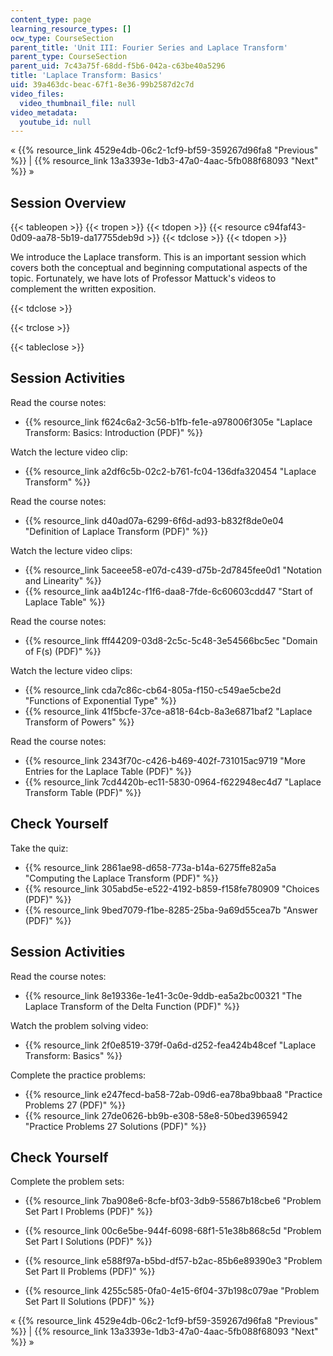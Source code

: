 ```yaml
---
content_type: page
learning_resource_types: []
ocw_type: CourseSection
parent_title: 'Unit III: Fourier Series and Laplace Transform'
parent_type: CourseSection
parent_uid: 7c43a75f-68dd-f5b6-042a-c63be40a5296
title: 'Laplace Transform: Basics'
uid: 39a463dc-beac-67f1-8e36-99b2587d2c7d
video_files:
  video_thumbnail_file: null
video_metadata:
  youtube_id: null
---
```


« {{% resource_link 4529e4db-06c2-1cf9-bf59-359267d96fa8 "Previous" %}} | {{% resource_link 13a3393e-1db3-47a0-4aac-5fb088f68093 "Next" %}} »

Session Overview
----------------

{{< tableopen >}}
{{< tropen >}}
{{< tdopen >}}
{{< resource c94faf43-0d09-aa78-5b19-da17755deb9d >}}
{{< tdclose >}}
{{< tdopen >}}


We introduce the Laplace transform. This is an important session which covers both the conceptual and beginning computational aspects of the topic. Fortunately, we have lots of Professor Mattuck's videos to complement the written exposition.


{{< tdclose >}}

{{< trclose >}}

{{< tableclose >}}

Session Activities
------------------

Read the course notes:

*   {{% resource_link f624c6a2-3c56-b1fb-fe1e-a978006f305e "Laplace Transform: Basics: Introduction (PDF)" %}}

Watch the lecture video clip:

*   {{% resource_link a2df6c5b-02c2-b761-fc04-136dfa320454 "Laplace Transform" %}}

Read the course notes:

*   {{% resource_link d40ad07a-6299-6f6d-ad93-b832f8de0e04 "Definition of Laplace Transform (PDF)" %}}

Watch the lecture video clips:

*   {{% resource_link 5aceee58-e07d-c439-d75b-2d7845fee0d1 "Notation and Linearity" %}}
*   {{% resource_link aa4b124c-f1f6-daa8-7fde-6c60603cdd47 "Start of Laplace Table" %}}

Read the course notes:

*   {{% resource_link fff44209-03d8-2c5c-5c48-3e54566bc5ec "Domain of F(s) (PDF)" %}}

Watch the lecture video clips:

*   {{% resource_link cda7c86c-cb64-805a-f150-c549ae5cbe2d "Functions of Exponential Type" %}}
*   {{% resource_link 41f5bcfe-37ce-a818-64cb-8a3e6871baf2 "Laplace Transform of Powers" %}}

Read the course notes:

*   {{% resource_link 2343f70c-c426-b469-402f-731015ac9719 "More Entries for the Laplace Table (PDF)" %}}
*   {{% resource_link 7cd4420b-ec11-5830-0964-f622948ec4d7 "Laplace Transform Table (PDF)" %}}

Check Yourself
--------------

Take the quiz:

*   {{% resource_link 2861ae98-d658-773a-b14a-6275ffe82a5a "Computing the Laplace Transform (PDF)" %}}
*   {{% resource_link 305abd5e-e522-4192-b859-f158fe780909 "Choices (PDF)" %}}
*   {{% resource_link 9bed7079-f1be-8285-25ba-9a69d55cea7b "Answer (PDF)" %}}

Session Activities
------------------

Read the course notes:

*   {{% resource_link 8e19336e-1e41-3c0e-9ddb-ea5a2bc00321 "The Laplace Transform of the Delta Function (PDF)" %}}

Watch the problem solving video:

*   {{% resource_link 2f0e8519-379f-0a6d-d252-fea424b48cef "Laplace Transform: Basics" %}}

Complete the practice problems:

*   {{% resource_link e247fecd-ba58-72ab-09d6-ea78ba9bbaa8 "Practice Problems 27 (PDF)" %}}
*   {{% resource_link 27de0626-bb9b-e308-58e8-50bed3965942 "Practice Problems 27 Solutions (PDF)" %}}

Check Yourself
--------------

Complete the problem sets:

*   {{% resource_link 7ba908e6-8cfe-bf03-3db9-55867b18cbe6 "Problem Set Part I Problems (PDF)" %}}
*   {{% resource_link 00c6e5be-944f-6098-68f1-51e38b868c5d "Problem Set Part I Solutions (PDF)" %}}
  
*   {{% resource_link e588f97a-b5bd-df57-b2ac-85b6e89390e3 "Problem Set Part II Problems (PDF)" %}}
*   {{% resource_link 4255c585-0fa0-4e15-6f04-37b198c079ae "Problem Set Part II Solutions (PDF)" %}}

« {{% resource_link 4529e4db-06c2-1cf9-bf59-359267d96fa8 "Previous" %}} | {{% resource_link 13a3393e-1db3-47a0-4aac-5fb088f68093 "Next" %}} »